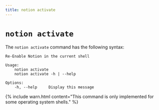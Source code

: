 ```yaml
---
title: notion activate
---
```


# `notion activate`

The `notion activate` command has the following syntax:

```
Re-Enable Notion in the current shell

Usage:
    notion activate
    notion activate -h | --help

Options:
    -h, --help     Display this message
```

{% include warn.html content="This command is only implemented for some operating system shells." %}
